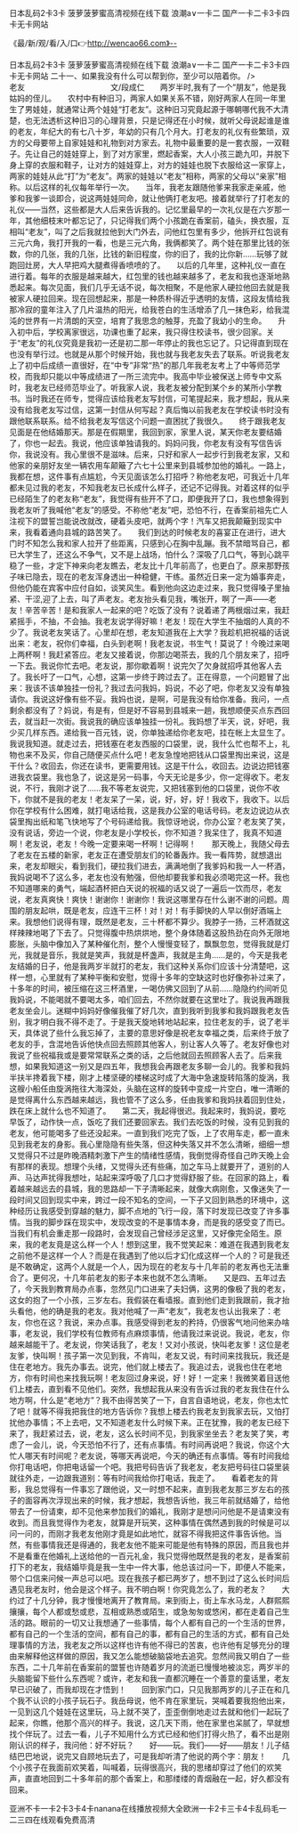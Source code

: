 日本乱码2卡3卡
菠萝菠萝蜜高清视频在线下载
浪潮a∨一卡二
国产一卡二卡3卡四卡无卡网站


《最/新/观/看/入/口👉http://wencao66.com》--

日本乱码2卡3卡
菠萝菠萝蜜高清视频在线下载
浪潮a∨一卡二
国产一卡二卡3卡四卡无卡网站
	二十一、如果我没有什么可以帮到你，至少可以陪着你。
/>　　　　　　　　老友　　　　　　　　　　　文/段成仁　　两岁半时,我有了一个“朋友”，他是我姑妈的侄儿。　　农村中有种旧习，两家人如果关系不错，刚好两家人在同一年里生了男娃娃，就通常让两个娃娃“打老友”。这种旧习究竟起源于哪朝哪代我不大清楚，也无法透析这种旧习的心理背景，只是记得还在小时候，就听父母说起谁是谁的老友，年纪大的有七八十岁，年幼的只有几个月大。打老友的礼仪有些繁琐，双方的父母要带上自家娃娃和礼物到对方家去。礼物中最重要的是一套衣服，一双鞋子。先让自己的娃娃穿上，到了对方家里，燃起香案，大人小孩三跪九叩，并脱下身上穿的衣服和鞋子，让对方的娃娃穿上，对方的娃娃也脱下衣服给这一家穿上，两家的娃娃从此“打”为“老友”。两家的娃娃以“老友”相称，两家的父母以“亲家”相称。以后这样的礼仪每年举行一次。　　当年，我老友跟随他爹来我家走亲戚，他爹和我爹一谈即合，说这两娃娃同命，就让他俩打老友吧。接着就举行了打老友的礼仪——当然，这些都是大人后来告诉我的。记忆里最早的一次礼仪是在六岁那一年，其他细枝末叶都忘记了，只记得我们两个小孩跪在香案前，磕头，换衣服，互相叫“老友”，叫了之后我就拉他到大门外去，问他红包里有多少，他拆开红包说有三元六角，我打开我的一看，也是三元六角，我俩都笑了。两个娃在那里比钱的张数，你的几张，我的几张，比钱的新旧程度，你的旧了，我的比你新……玩够了就跑回灶房，大人早把鸡大腿煮得香喷喷的了。　　以后的几年里，这种礼仪一直在进行着。每年的衣服是越来越大，红包里的钱也越来越多了，老友和我也逐渐地熟悉起来。每次见面，我们几乎无话不说，每次相聚，不是他家人硬拉他回去就是我被家人硬拉回来。现在回想起来，那是一种质朴得近乎透明的友情，这段友情给我那冷寂的童年注入了几片温热的阳光，给我苍白的生活增添了几一抹色彩，给我混沌的世界有一片清朗的天空，培育了我思念的触芽，充盈了我幼小的生命。　　升入初中后，学校离家很远，功课也重了起来，我只得住校读书，很少回家。关于“老友”的礼仪究竟是我初一还是初二那一年停止的我也忘记了。只记得直到现在也没有举行过。也就是从那个时候开始，我也就与我老友失去了联系。听说我老友上了初中后成绩一直很好，在“中专”非常“热”的那几年我老友考上了中等师范学校，而我却只能以中等成绩进了一所三流完中。我高中毕业被保送上师专中文系时，我老友已经师范毕业了。听我家人说，我老友被分配到某个乡的某所小学教书。当时我还在师专，觉得应该给我老友写封信，可笔提起来，我才想起，我从来没有给我老友写过信，这第一封信从何写起？真后悔以前我老友在学校读书时没有跟他联系联系。给不给我老友写信这个问题一直困扰了我很久。　　终于跟我老友见面是在他结婚那天。那是在假期里，我回到家，家里人说，某天你老友要结婚了，你也一起去。我说，他应该单独请我的。妈妈问我，你老友有没有写信告诉你，我说没有。我心里很不是滋味。后来，只好和家人一起步行到我老友家，又和他家的亲朋好友坐一辆农用车颠簸了六七十公里来到县城参加他的婚礼。一路上，我都在想，这件事有点尴尬，今天见面该怎么打招呼？称他老友吧，可我近十几年都未见过我的老友，不知我老友已长成什么样子，还记不记得我。对着这样的似乎已经陌生了的老友称“老友”，我觉得有些开不了口，即便我开了口，我也想象得到我老友听了我喊他“老友”的感受。不称他“老友”吧，恐怕不行，在香案前祖先亡人注视下的盟誓岂能说改就改，硬着头皮吧，就两个字！汽车又把我颠簸到现实中来，我看着通向县城的路苦笑了。　　我们到达的时候老友的喜宴正在进行，进大门时不知怎么我和家人拉开了些距离，只感到心在胸中乱蹦。我不禁暗骂自己，都已大学生了，还这么不争气，又不是上战场，怕什么？深吸了几口气，等到心跳平稳了一些，才定下神来向老友瞧去，老友比十几年前高了，也更白了。原来那野孩子味已隐去，现在的老友浑身透出一种稳健，干练。虽然近日来一定为婚事奔走，但他仍能在宾客中应付自如，谈笑风生。看到他向这边走过来，我只觉得嗓子里抽紧、干涩,迎了上去，叫了声老友。老友抬头看见我，嘴张开，啊了一声——老友！辛苦辛苦！是和我家人一起来的吧？吃饭了没有？说着递了两根烟过来，我赶紧摇手，不抽，不会抽。我老友说学得好嘛！老友！现在大学生不抽烟的人真的不少了。我说老友笑话了。心里却在想，老友知道我在上大学？我趁机把祝福的话说出来：老友，祝你们幸福，白头到老啊！我老友说，书生气！莫说了！今晚过来喝上两杯啊！我赶紧答应。老友又接着说，你那边喝茶去，我的几个朋友来了，招呼一下去。我说你忙去吧。老友说，那你歇着啊！说完欠了欠身就招呼其他客人去了。我长吁了一口气，心想，这第一步终于跨过去了。正在得意，一个问题冒了出来：我该不该单独挂一份礼？我过去问我妈，妈说，不必了吧，你老友又没有单独请你。我说这好像有些不妥。我妈也说，是啊，可是我没有给你准备。我问，一点剩余都没有了？妈说，有是有，但是好不容易到县城来一趟，我想顺便买点东西回去，就当赶一次街。我说我的确应该单独挂一份礼。我妈想了半天，说，好吧，我少买几样东西。递给我一百元钱，说，你单独递给你老友吧，挂在帐上太显生了。我说我知道。就走过去，把钱塞在老友西服的口袋里，说，我什么忙也帮不上，礼物也来不及买，你自己随便买点什么吧！老友急惶地把钱从口袋里掏出来说，这是干什么？收回去，你还在读书，更需要用钱。这是干什么，收回去。边说边把钱塞进我衣袋里。我也急了，说这是另一码事，今天无论是多少，你一定得收下。老友说，不行，我刚才说了……我不等老友说完，又把钱塞到他的口袋里，说你不收下，你就不是我的老友！老友呆了一呆，说，好，好，好！我收下，我收下。以后你在学校有什么困难，就打电话给我，这是我办公室的电话号码。老友边说边从衣袋里掏出纸和笔飞快地写了个号码递给我。我惊讶地说，你办公室？老友笑了笑，没有说话，旁边一个说，你老友是小学校长，你不知道？我呆住了，我真不知道啊！老友说，老友！今晚一定要来喝一杯啊！记得啊！　　那天晚上，我随父母去了老友在五楼的新家，老友正在遭受朋友们的轮番轰炸。我一看阵势，就想退出来，老友却眼尖，看到我们，硬拉我们进去，满满地倒了我爹妈和我一人一杯酒，我妈说喝不了这么多，老友也没有勉强，但他却要我爹和我必须喝完这一杯。我也不知道哪来的勇气，端起酒杯把白天说的祝福的话又说了一遍后一饮而尽，老友说，老友真爽快！爽快！谢谢你！谢谢你！我说这哪里存在什么谢不谢的问题。周围的朋友起哄，既是老友，应连干三杯！对！对！有手脚快的人早以倒好酒端上来。我想他们说得有理，既然是老友，三十杯都不算少。我脖子一扬，三杯酒就这样辣辣地喝了下去了。只觉得腹中热烘烘地，整个身体随着这股热劲在向外无限地膨胀，头脑中像加入了某种催化剂，整个人慢慢变轻了，飘飘忽忽，觉得我就是灯光，我就是音乐，我就是笑声，我就是杯盏声，我就是主角……是的，今天是我老友结婚的日子，他是我两岁半就打的老友，我们这种关系你们应该十分清楚吧，这样一想，心里就有了某种平衡和安慰，觉得十多年的空缺这时也好像弥补过来了，十多年的时间，被压缩在这三杯酒里，一喝仿佛又回到了从前……隐隐约约间听见我妈说，不能喝就不要喝太多，咱们回去，不然你就要在这里吐了。我说我再跟我老友坐会儿。迷糊中妈妈好像催我催了好几次，直到我听到我爹和我妈跟我老友告别，我才明白我不得不走了。于是我天旋地转地站起来，拉住老友的手，说了老半天，具体说了些什么我忘掉了，主要的意思好像是祝老友幸福之类，后来终于放了老友的手，含混地告诉他快点回去照顾其他客人，别让客人久等了。老友好像也对我说了些祝福我或是要常常联系之类的话，之后他就回去照顾客人去了。后来我想，如果我知道这一别又是四五年，我想我会再跟老友多聊一会儿的。我爹和我妈半扶半搀着我下楼，刚才上楼坚硬的楼梯这时成了大海中急速旋转陷落的旋涡，我这艘小船任由旋涡拖往大海深处，头脑在这样的旋转中变成一片空白，唯一清晰的是觉得离什么东西越来越远，我也管不了这么多，任由我爹和我妈扶着回到住处，跌在床上就什么也不知道了。　　第二天，我起得很迟。我起来时，我妈说，要吃早饭了，动作快一点，饭吃了我们还要回家去。我们去吃饭的时候，没有见到我的老友，他可能喝多了些还没起来。一直到我们吃完了饭，上了农用车走，都一直未见到我老友的身影。我心里隐隐有些失落，但这种失落又并不怎么清晰，细细一想又觉得只不过是昨晚酒精刺激下产生的情绪性感情，我倒觉得奇怪自己昨天晚上会有那样的表现。想理个头绪，又觉得头还有些痛，加之车马上就要开了，道别的人声、马达声扰得我想吐，站起来深呼吸了几口才觉得舒服了些。在回家的路上，看着越来越远去的县城，我的思路却一下子清晰起来，就像大病刚愈，又像迷失了一段时间又回到现实中来，跨过一段不知名的空间，一下子又回到熟悉的环境中，这种经历让我感受到穿越的魅力，脚不点地的飞行一段，落下时发现已改变了许多事情。当我的脚步踩在现实中，发现改变的不是事情本身，而是我的感受变了而已。当我们有机会重走那一段路时，会发现自己曾经涉足这里，又好像完全陌生。原来，我的老友竟是这么样一个人！想到这里，我不觉笑起来：难道在我遇到我老友之前他不是这样一个人？而是在我遇到了他以后才幻化成这样一个人的？可是我还是不敢确定，这两个人就是一个人，因为现在的老友与十几年前的老友再也无法重合了。更何况，十几年前老友的影子本来也就不怎么清晰。　　又是四、五年过去了，今天我到教育局办点事，忽然见门口进来了夫妇俩，这男的像极了我的老友，这女的抱了一个小孩，三岁左右。我假装在看墙报。直到他们走到我跟前，我才抬头看他，他的确是我的老友。我对他喊了一声“老友”，我老友也认出我来了：老友，你也在这？我说，来办点事。我感受得到老友的矜持，仍很客气地问他来办啥事，老友说，我们学校有位教师有点麻烦事情，他请我过来说说。我说，老友，你越来越能干了。老友说，你笑话我了，老友！又对小孩说，快叫老友爹！这位是老友爹，快叫啊！孩子第一次见到我，不肯叫，老友又说，有时间来找我玩，我还是住在老地方。我先办事去。说完，他们就上楼去了。我追过去，说我也住在老地方，你有时间也来找我玩啊！老友回过身来说，好！好！一定来！我微笑着目送他们上楼去，直到看不见他们。突然，我想起我从来没有告诉过我的老友我住在什么地方啊，什么是“老地方”？我不由得苦笑了一下，自言自语地说，老友，你也太忙了吧！就等不得我把我住的地方告诉你？我想上楼去约我老友到我家去玩，又怕打扰他办事情；不上去吧，又不知道老友什么时候下来。正在犹豫，我的老友已经下来了，我赶紧过去，说，老友，这么长时间不见，到我家坐坐去？老友笑了笑，考虑了一会儿，说，今天恐怕不行了，还有点事情。有时间再说吧？我说，你这个大忙人哪天有时间呢？老友说，等哪天再说吧，今天的确还有点事情。等有时间我给你打电话吧，你把电话留一个吧。我把号码告诉了我老友，老友把号码往口袋里装就往外走，一边跟我道别：等有时间我给你打电话，我走了。　　看着老友的背影，我总觉得有一件事忘了跟他说，又一时想不起来，直到我老友那三岁左右的孩子的面容再次浮现出来的时候，我才想起，我想告诉他，我三年前就结婚了，给他带去了一份请柬，却不见他来参加我们的婚礼，我刚才是想问问他是不是请柬没有收到。而且我觉得作为老友，就算是开玩笑，这种事情在偶然遇到我的时候是可以问一问的，而刚才我老友他刚才竟是如此地忙，就容不得我把这件事告诉他。当然，有些事情我还是得通的，我老友他不能来可能是他有特殊的原因，而且我也并不是看重在他婚礼上送给他的一百元礼金，我只觉得他既然是我的老友，是香案前打下的老友，我结婚毕竟是我一生中一件大事，他总该过问一下，即便人不能来，带个口信来问候一声总可以吧。现在我孩子都已两岁了，想不到过了这么长时间后遇见我老友时，他会是这个样子。我不明白啊！你究竟怎么了，我的老友？　　大约过了十几分钟，我才慢慢地离开了教育局。来到街上，街上车水马龙，人群熙熙攘攘，每个人都或愁或悲，互相或熟悉或陌生，或急匆匆或悠闲，都在走着自己生活的路。眼前的一切又让我想通了一些事情，每个人都有自己的一个生活的世界，都有自己的一个生活的空间，都有自己的事，都有自己的生活的方式，都有自己处理事情的方法，我老友之所以这样也许有他不得已的苦衷，也许他有足够充分的理由来解释他这样做的原因，我又怎么能想破脑袋地去追究。忽然间我又明白了一些东西，二十几年前在香案前的盟誓也许随着岁月的流逝已慢慢地被淡忘，两岁半的头脑能留下些什么东西呢？或许，老友和我一直都沉睡在一个善意的童话里，老友早已识破了，而我却现在才悟到！　　回到家门口，只见我那两岁的儿子正在和几个我不认识的小孩子玩石子。我岳母说，他不肯在家里玩，哭喊着要我抱他出来，一见到这几个娃娃在这里玩，马上就不哭了，歪歪倒倒地走过去就和他们一起玩了起来，你瞧，他那个高兴的样子。我说，这几天下雨，他在家里也呆腻了，早就想找个伴玩了。过去一看，儿子不知用什么方式已经和他们打得火热了，看不出是刚刚认识的样子，我问他：好不好玩？　　好——玩。我们——好——朋友！儿子结结巴巴地说，说完又自顾地玩去了，可是我却听清了他说的两个字：朋友！　　几个小孩子在我面前欢笑着，叫喊着，玩得很高兴，我的思绪却穿过了他们的欢笑声，直直地回到二十多年前的那个香案上，和那缕缕的青烟融在一起，好久都没有回来。





亚洲不卡一卡2卡3卡4卡nanana在线播放视频大全欧洲一卡2卡三卡4卡乱码毛一二三四在线观看免费高清
